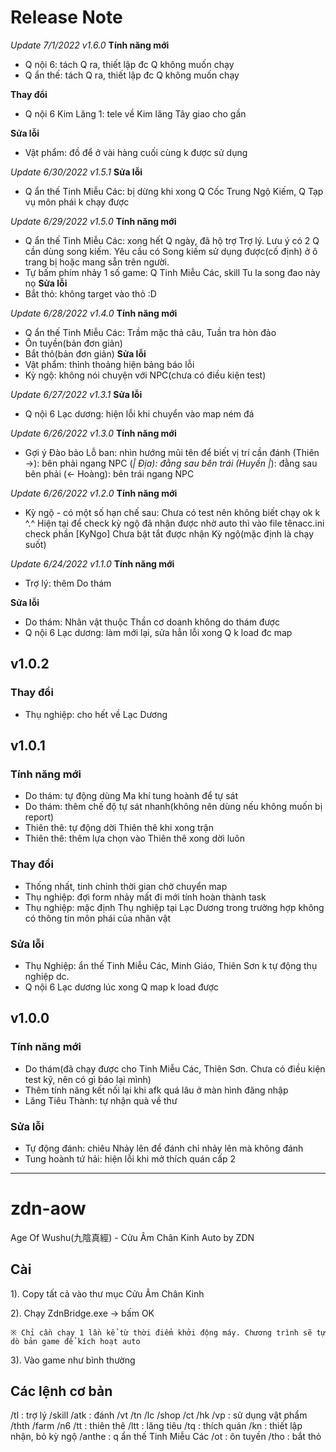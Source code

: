 # Release Note
*Update 7/1/2022*
*v1.6.0*
**Tính năng mới**
- Q nội 6: tách Q ra, thiết lập đc Q không muốn chạy
- Q ẩn thế: tách Q ra, thiết lập đc Q không muốn chạy

**Thay đổi**
- Q nội 6 Kim Lăng 1: tele về Kim lăng Tây giao cho gần

**Sửa lỗi**
- Vật phẩm: đồ để ở vài hàng cuối cùng k được sử dụng


*Update 6/30/2022*
*v1.5.1*
**Sửa lỗi**
- Q ẩn thế Tinh Miễu Các: bị dừng khi xong Q Cốc Trung Ngộ Kiếm, Q Tạp vụ môn phái k chạy được

*Update 6/29/2022*
*v1.5.0*
**Tính năng mới**
- Q ẩn thế Tinh Miễu Các: xong hết Q ngày, đã hộ trợ Trợ lý. Lưu ý có 2 Q cần dùng song kiếm. Yêu cầu có Song kiếm sử dụng được(cố định) ở ô trang bị hoặc mang sẵn trên người.
- Tự bấm phím nhảy 1 số game: Q Tinh Miễu Các, skill Tu la song đao này nọ
**Sửa lỗi**
- Bắt thỏ: không target vào thỏ :D

*Update 6/28/2022*
*v1.4.0*
**Tính năng mới**
- Q ẩn thế Tinh Miễu Các: Trầm mặc thả câu, Tuần tra hòn đảo
- Ôn tuyền(bản đơn giản)
- Bắt thỏ(bản đơn giản)
**Sửa lỗi**
- Vật phẩm: thỉnh thoảng hiện bảng báo lỗi
- Kỳ ngộ: không nói chuyện với NPC(chưa có điều kiện test)

*Update 6/27/2022*
*v1.3.1*
**Sửa lỗi**
- Q nội 6 Lạc dương: hiện lỗi khi chuyển vào map ném đá

*Update 6/26/2022*
*v1.3.0*
**Tính năng mới**
- Gợi ý Đào bảo Lỗ ban: nhìn hướng mũi tên để biết vị trí cần đánh
  (Thiên →): bên phải ngang NPC
  (_| Địa): đằng sau bên trái
  (Huyền |_): đằng sau bên phải
  (← Hoàng): bên trái ngang NPC

*Update 6/26/2022*
*v1.2.0*
**Tính năng mới**
- Kỳ ngộ - có một số hạn chế sau:
  Chưa có test nên không biết chạy ok k ^.^
  Hiện tại để check kỳ ngộ đã nhận được nhờ auto thì vào file tênacc.ini check phần [KyNgo]
  Chưa bật tắt được nhận Kỳ ngộ(mặc định là chạy suốt)

*Update 6/24/2022*
*v1.1.0*
**Tính năng mới**
- Trợ lý: thêm Do thám

**Sửa lỗi**
- Do thám: Nhân vật thuộc Thần cơ doanh không do thám được
- Q nội 6 Lạc dương: làm mới lại, sửa hẳn lỗi xong Q k load đc map


## v1.0.2
### Thay đổi
- Thụ nghiệp: cho hết về Lạc Dương


## v1.0.1
### Tính năng mới
- Do thám: tự động dùng Ma khí tung hoành để tự sát
- Do thám: thêm chế độ tự sát nhanh(không nên dùng nếu không muốn bị report)
- Thiên thê: tự động dời Thiên thê khi xong trận
- Thiên thê: thêm lựa chọn vào Thiên thê xong dời luôn

### Thay đổi
- Thống nhất, tinh chỉnh thời gian chờ chuyển map
- Thụ nghiệp: đợi form nhảy mất đi mới tính hoàn thành task
- Thụ nghiệp: mặc định Thụ nghiệp tại Lạc Dương trong trường hợp không có thông tin môn phái của nhân vật

### Sửa lỗi
- Thụ Nghiệp: ẩn thế Tinh Miễu Các, Minh Giáo, Thiên Sơn k tự động thụ nghiệp dc.
- Q nội 6 Lạc dương lúc xong Q map k load được


## v1.0.0
### Tính năng mới
- Do thám(đã chạy được cho Tinh Miễu Các, Thiên Sơn. Chưa có điều kiện test kỹ, nên có gì báo lại mình)
- Thêm tính năng kết nối lại khi afk quá lâu ở màn hình đăng nhập
- Lăng Tiêu Thành: tự nhận quà về thư

### Sửa lỗi
- Tự động đánh: chiêu Nhảy lên để đánh chỉ nhảy lên mà không đánh
- Tung hoành tứ hải: hiện lỗi khi mở thích quán cấp 2


-----------
# zdn-aow
Age Of Wushu(九陰真經) - Cửu Âm Chân Kinh Auto by ZDN

## Cài

1). Copy tất cả vào thư mục Cửu Âm Chân Kinh

2). Chạy ZdnBridge.exe -> bấm OK

    ※ Chỉ cần chạy 1 lần kể từ thời điểm khởi động máy. Chương trình sẽ tự dò bản game để kích hoạt auto

3). Vào game như bình thường

## Các lệnh cơ bản
 /tl : trợ lý
 /skill
 /atk : đánh
 /vt
 /tn
 /lc
 /shop
 /ct
 /hk
 /vp : sử dụng vật phẩm
 /thth
 /farm
 /n6
 /tt : thiên thê
 /ltt : lăng tiêu
 /tq : thích quán
 /kn : thiết lập nhận, bỏ kỳ ngộ
 /anthe : q ẩn thế Tinh Miễu Các
 /ot : ôn tuyền
 /tho : bắt thỏ
